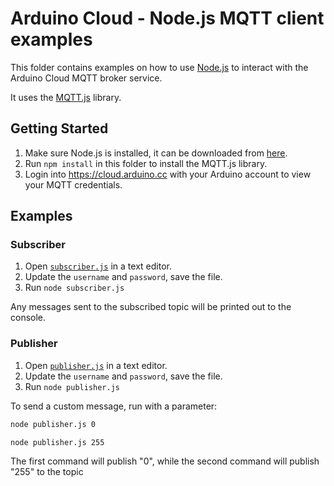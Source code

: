 # Arduino Cloud - Node.js MQTT client examples

This folder contains examples on how to use [Node.js](https://nodejs.org/en/) to interact with the Arduino Cloud MQTT broker service.

It uses the [MQTT.js](https://github.com/mqttjs/MQTT.js) library.

## Getting Started

 1. Make sure Node.js is installed, it can be downloaded from [here](https://nodejs.org/en/download/).
 1. Run ``npm install`` in this folder to install the MQTT.js library.
 1. Login into https://cloud.arduino.cc with your Arduino account to view your MQTT credentials.

## Examples

### Subscriber

 1. Open [``subscriber.js``](subscriber.js) in a text editor.
 1. Update the ``username`` and ``password``, save the file.
 1. Run ``node subscriber.js``

Any messages sent to the subscribed topic will be printed out to the console.

### Publisher

 1. Open [``publisher.js``](publisher.js) in a text editor.
 1. Update the ``username`` and ``password``, save the file.
 1. Run ``node publisher.js``

To send a custom message, run with a parameter:

```sh
node publisher.js 0

node publisher.js 255
```

The first command will publish "0", while the second command will publish "255" to the topic
